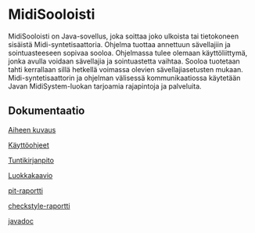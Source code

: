 # MidiSooloisti

MidiSooloisti on Java-sovellus, joka soittaa joko ulkoista tai tietokoneen sisäistä Midi-syntetisaattoria. Ohjelma tuottaa annettuun sävellajiin ja sointuasteeseen sopivaa sooloa.
Ohjelmassa tulee olemaan käyttöliittymä, jonka avulla voidaan sävellajia ja sointuastetta vaihtaa. Sooloa tuotetaan tahti kerrallaan sillä hetkellä voimassa olevien sävellajiasetusten mukaan.
Midi-syntetisaattorin ja ohjelman välisessä kommunikaatiossa käytetään Javan MidiSystem-luokan tarjoamia rajapintoja ja palveluita.

## Dokumentaatio

[Aiheen kuvaus](./dokumentaatio/aiheenKuvausJaRakenne.md)

[Käyttöohjeet](./dokumentaatio/käyttöohjeet.md)

[Tuntikirjanpito](./dokumentaatio/tuntikirjanpito.md)

[Luokkakaavio](./dokumentaatio/luokkakaavio.pdf)

[pit-raportti](https://htmlpreview.github.io/?https://github.com/TimoP123/MidiSooloisti/blob/master/dokumentaatio/pit-raportti/index.html)

[checkstyle-raportti](https://htmlpreview.github.io/?https://github.com/TimoP123/MidiSooloisti/blob/master/dokumentaatio/checkstyle-raportti/checkstyle.html)


[javadoc](https://htmlpreview.github.io/?https://github.com/TimoP123/MidiSooloisti/blob/master/javadoc/index.html)
